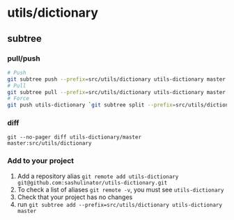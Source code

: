 # utils/dictionary

## subtree

### pull/push

```bash
# Push
git subtree push --prefix=src/utils/dictionary utils-dictionary master
# Pull
git subtree pull --prefix=src/utils/dictionary utils-dictionary master
# Force
git push utils-dictionary `git subtree split --prefix=src/utils/dictionary @`:master --force
```

### diff

```
git --no-pager diff utils-dictionary/master master:src/utils/dictionary
```

### Add to your project

1. Add a repository alias `git remote add utils-dictionary git@github.com:sashulinator/utils-dictionary.git`
2. To check a list of aliases `git remote -v`, you must see `utils-dictionary`
3. Check that your project has no changes
4. run `git subtree add --prefix=src/utils/dictionary utils-dictionary master`
